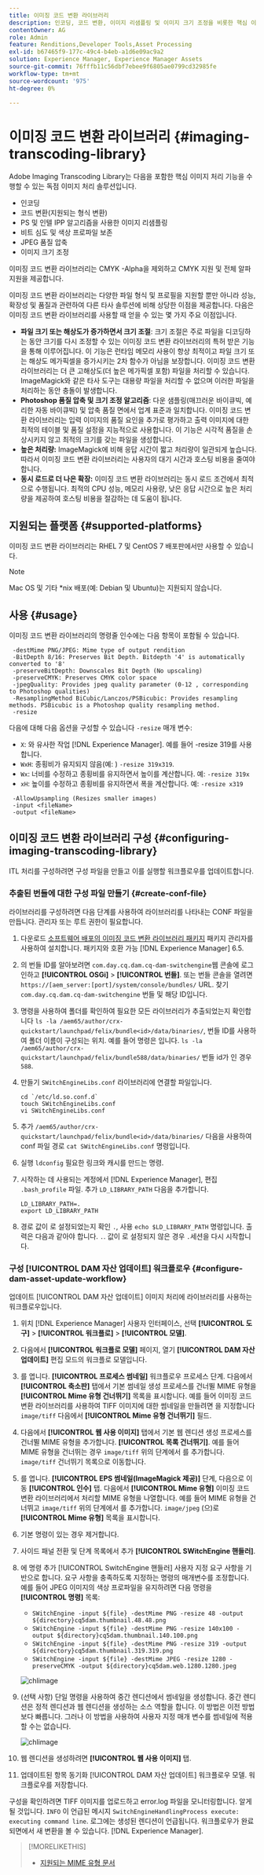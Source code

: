 ```yaml
---
title: 이미징 코드 변환 라이브러리
description: 인코딩, 코드 변환, 이미지 리샘플링 및 이미지 크기 조정을 비롯한 핵심 이미지 처리 기능을 수행할 수 있는 이미지 처리 솔루션인 Adobe의 이미징 코드 변환 라이브러리를 구성하고 사용하는 방법에 대해 알아봅니다.
contentOwner: AG
role: Admin
feature: Renditions,Developer Tools,Asset Processing
exl-id: b67465f9-177c-49c4-b4eb-a1d6e09ac9a2
solution: Experience Manager, Experience Manager Assets
source-git-commit: 76fffb11c56dbf7ebee9f6805ae0799cd32985fe
workflow-type: tm+mt
source-wordcount: '975'
ht-degree: 0%

---
```


# 이미징 코드 변환 라이브러리 {#imaging-transcoding-library}

Adobe Imaging Transcoding Library는 다음을 포함한 핵심 이미지 처리 기능을 수행할 수 있는 독점 이미지 처리 솔루션입니다.

* 인코딩
* 코드 변환(지원되는 형식 변환)
* PS 및 인텔 IPP 알고리즘을 사용한 이미지 리샘플링
* 비트 심도 및 색상 프로파일 보존
* JPEG 품질 압축
* 이미지 크기 조정

이미징 코드 변환 라이브러리는 CMYK -Alpha을 제외하고 CMYK 지원 및 전체 알파 지원을 제공합니다.

이미징 코드 변환 라이브러리는 다양한 파일 형식 및 프로필을 지원할 뿐만 아니라 성능, 확장성 및 품질과 관련하여 다른 타사 솔루션에 비해 상당한 이점을 제공합니다. 다음은 이미징 코드 변환 라이브러리를 사용할 때 얻을 수 있는 몇 가지 주요 이점입니다.

* **파일 크기 또는 해상도가 증가하면서 크기 조절**: 크기 조절은 주로 파일을 디코딩하는 동안 크기를 다시 조정할 수 있는 이미징 코드 변환 라이브러리의 특허 받은 기능을 통해 이루어집니다. 이 기능은 런타임 메모리 사용이 항상 최적이고 파일 크기 또는 해상도 메가픽셀을 증가시키는 2차 함수가 아님을 보장합니다. 이미징 코드 변환 라이브러리는 더 큰 고해상도(더 높은 메가픽셀 포함) 파일을 처리할 수 있습니다. ImageMagick와 같은 타사 도구는 대용량 파일을 처리할 수 없으며 이러한 파일을 처리하는 동안 충돌이 발생합니다.
* **Photoshop 품질 압축 및 크기 조정 알고리즘**: 다운 샘플링(매끄러운 바이큐빅, 예리한 자동 바이큐빅) 및 압축 품질 면에서 업계 표준과 일치합니다. 이미징 코드 변환 라이브러리는 입력 이미지의 품질 요인을 추가로 평가하고 출력 이미지에 대한 최적의 테이블 및 품질 설정을 지능적으로 사용합니다. 이 기능은 시각적 품질을 손상시키지 않고 최적의 크기를 갖는 파일을 생성합니다.
* **높은 처리량:** ImageMagick에 비해 응답 시간이 짧고 처리량이 일관되게 높습니다. 따라서 이미징 코드 변환 라이브러리는 사용자의 대기 시간과 호스팅 비용을 줄여야 합니다.
* **동시 로드로 더 나은 확장:** 이미징 코드 변환 라이브러리는 동시 로드 조건에서 최적으로 수행됩니다. 최적의 CPU 성능, 메모리 사용량, 낮은 응답 시간으로 높은 처리량을 제공하여 호스팅 비용을 절감하는 데 도움이 됩니다.

## 지원되는 플랫폼 {#supported-platforms}

이미징 코드 변환 라이브러리는 RHEL 7 및 CentOS 7 배포판에서만 사용할 수 있습니다.

>[!NOTE]
>
>Mac OS 및 기타 *nix 배포(예: Debian 및 Ubuntu)는 지원되지 않습니다.

## 사용 {#usage}

이미징 코드 변환 라이브러리의 명령줄 인수에는 다음 항목이 포함될 수 있습니다.

```shell
 -destMime PNG/JPEG: Mime type of output rendition
 -BitDepth 8/16: Preserves Bit Depth. Bitdepth '4' is automatically converted to '8'
 -preserveBitDepth: Downscales Bit Depth (No upscaling)
 -preserveCMYK: Preserves CMYK color space
 -jpegQuality: Provides jpeg quality parameter (0-12 , corresponding to Photoshop qualities)
 -ResamplingMethod BiCubic/Lanczos/PSBicubic: Provides resampling methods. PSBicubic is a Photoshop quality resampling method.
 -resize
```

다음에 대해 다음 옵션을 구성할 수 있습니다 `-resize` 매개 변수:

* `X`: 와 유사한 작업 [!DNL Experience Manager]. 예를 들어 -resize 319를 사용합니다.
* `WxH`: 종횡비가 유지되지 않음(예: ) `-resize 319x319`.
* `Wx`: 너비를 수정하고 종횡비를 유지하면서 높이를 계산합니다. 예: `-resize 319x`
* `xH`: 높이를 수정하고 종횡비를 유지하면서 폭을 계산합니다. 예: `-resize x319`

```shell
 -AllowUpsampling (Resizes smaller images)
 -input <fileName>
 -output <fileName>
```

## 이미징 코드 변환 라이브러리 구성 {#configuring-imaging-transcoding-library}

ITL 처리를 구성하려면 구성 파일을 만들고 이를 실행할 워크플로우를 업데이트합니다.

### 추출된 번들에 대한 구성 파일 만들기 {#create-conf-file}

라이브러리를 구성하려면 다음 단계를 사용하여 라이브러리를 나타내는 CONF 파일을 만듭니다. 관리자 또는 루트 권한이 필요합니다.

1. 다운로드 [소프트웨어 배포의 이미징 코드 변환 라이브러리 패키지](https://experience.adobe.com/#/downloads/content/software-distribution/en/aem.html?package=/content/software-distribution/en/details.html/content/dam/aem/public/adobe/packages/aem630/product/assets/aem-assets-imaging-transcoding-library-pkg) 패키지 관리자를 사용하여 설치합니다. 패키지와 호환 가능 [!DNL Experience Manager] 6.5.

1. 의 번들 ID를 알아보려면 `com.day.cq.dam.cq-dam-switchengine`웹 콘솔에 로그인하고 **[!UICONTROL OSGi]** > **[!UICONTROL 번들]**. 또는 번들 콘솔을 열려면 `https://[aem_server:[port]/system/console/bundles/` URL. 찾기 `com.day.cq.dam.cq-dam-switchengine` 번들 및 해당 ID입니다.

1. 명령을 사용하여 폴더를 확인하여 필요한 모든 라이브러리가 추출되었는지 확인합니다 `ls -la /aem65/author/crx-quickstart/launchpad/felix/bundle<id>/data/binaries/`, 번들 ID를 사용하여 폴더 이름이 구성되는 위치. 예를 들어 명령은 입니다. `ls -la /aem65/author/crx-quickstart/launchpad/felix/bundle588/data/binaries/` 번들 id가 인 경우 `588`.

1. 만들기 `SWitchEngineLibs.conf` 라이브러리에 연결할 파일입니다.

   ```shell
   cd `/etc/ld.so.conf.d`
   touch SWitchEngineLibs.conf
   vi SWitchEngineLibs.conf
   ```

1. 추가 `/aem65/author/crx-quickstart/launchpad/felix/bundle<id>/data/binaries/` 다음을 사용하여 conf 파일 경로 `cat SWitchEngineLibs.conf` 명령입니다.

1. 실행 `ldconfig` 필요한 링크와 캐시를 만드는 명령.

1. 시작하는 데 사용되는 계정에서 [!DNL Experience Manager], 편집 `.bash_profile` 파일. 추가 `LD_LIBRARY_PATH` 다음을 추가합니다.

   ```shell
   LD_LIBRARY_PATH=.
   export LD_LIBRARY_PATH
   ```

1. 경로 값이 로 설정되었는지 확인 `.`, 사용 `echo $LD_LIBRARY_PATH` 명령입니다. 출력은 다음과 같아야 합니다. `.`. 값이 로 설정되지 않은 경우 `.`세션을 다시 시작합니다.

### 구성 [!UICONTROL DAM 자산 업데이트] 워크플로우 {#configure-dam-asset-update-workflow}

업데이트 [!UICONTROL DAM 자산 업데이트] 이미지 처리에 라이브러리를 사용하는 워크플로우입니다.

1. 위치 [!DNL Experience Manager] 사용자 인터페이스, 선택 **[!UICONTROL 도구]** > **[!UICONTROL 워크플로]** > **[!UICONTROL 모델]**.

1. 다음에서 **[!UICONTROL 워크플로 모델]** 페이지, 열기 **[!UICONTROL DAM 자산 업데이트]** 편집 모드의 워크플로 모델입니다.

1. 를 엽니다. **[!UICONTROL 프로세스 썸네일]** 워크플로우 프로세스 단계. 다음에서 **[!UICONTROL 축소판]** 탭에서 기본 썸네일 생성 프로세스를 건너뛸 MIME 유형을 **[!UICONTROL Mime 유형 건너뛰기]** 목록을 표시합니다.
예를 들어 이미징 코드 변환 라이브러리를 사용하여 TIFF 이미지에 대한 썸네일을 만들려면 을 지정합니다 `image/tiff` 다음에서 **[!UICONTROL Mime 유형 건너뛰기]** 필드.

1. 다음에서 **[!UICONTROL 웹 사용 이미지]** 탭에서 기본 웹 렌디션 생성 프로세스를 건너뛸 MIME 유형을 추가합니다. **[!UICONTROL 목록 건너뛰기]**. 예를 들어 MIME 유형을 건너뛰는 경우 `image/tiff` 위의 단계에서 를 추가합니다. `image/tiff` 건너뛰기 목록으로 이동합니다.

1. 를 엽니다. **[!UICONTROL EPS 썸네일(ImageMagick 제공)]** 단계, 다음으로 이동 **[!UICONTROL 인수]** 탭. 다음에서 **[!UICONTROL Mime 유형]** 이미징 코드 변환 라이브러리에서 처리할 MIME 유형을 나열합니다. 예를 들어 MIME 유형을 건너뛰고 `image/tiff` 위의 단계에서 를 추가합니다. `image/jpeg` (으)로 **[!UICONTROL Mime 유형]** 목록을 표시합니다.

1. 기본 명령이 있는 경우 제거합니다.

1. 사이드 패널 전환 및 단계 목록에서 추가 **[!UICONTROL SWitchEngine 핸들러]**.

1. 에 명령 추가 [!UICONTROL SwitchEngine 핸들러] 사용자 지정 요구 사항을 기반으로 합니다. 요구 사항을 충족하도록 지정하는 명령의 매개변수를 조정합니다. 예를 들어 JPEG 이미지의 색상 프로파일을 유지하려면 다음 명령을 **[!UICONTROL 명령]** 목록:

   * `SWitchEngine -input ${file} -destMime PNG -resize 48 -output ${directory}cq5dam.thumbnail.48.48.png`
   * `SWitchEngine -input ${file} -destMime PNG -resize 140x100 -output ${directory}cq5dam.thumbnail.140.100.png`
   * `SWitchEngine -input ${file} -destMime PNG -resize 319 -output ${directory}cq5dam.thumbnail.319.319.png`
   * `SWitchEngine -input ${file} -destMime JPEG -resize 1280 -preserveCMYK -output ${directory}cq5dam.web.1280.1280.jpeg`

   ![chlimage](assets/chlimage_1-199.png)

1. (선택 사항) 단일 명령을 사용하여 중간 렌디션에서 썸네일을 생성합니다. 중간 렌디션은 정적 렌디션과 웹 렌디션을 생성하는 소스 역할을 합니다. 이 방법은 이전 방법보다 빠릅니다. 그러나 이 방법을 사용하여 사용자 지정 매개 변수를 썸네일에 적용할 수는 없습니다.

   ![chlimage](assets/chlimage_1-200.png)

1. 웹 렌디션을 생성하려면 **[!UICONTROL 웹 사용 이미지]** 탭.

1. 업데이트된 항목 동기화 [!UICONTROL DAM 자산 업데이트] 워크플로우 모델. 워크플로우를 저장합니다.

구성을 확인하려면 TIFF 이미지를 업로드하고 error.log 파일을 모니터링합니다. 알게 될 것입니다. `INFO` 이 언급된 메시지 `SwitchEngineHandlingProcess execute: executing command line`. 로그에는 생성된 렌디션이 언급됩니다. 워크플로우가 완료되면에서 새 변환을 볼 수 있습니다. [!DNL Experience Manager].

>[!MORELIKETHIS]
>
>* [지원되는 MIME 유형 문서](assets-formats.md#supported-image-transcoding-library)
